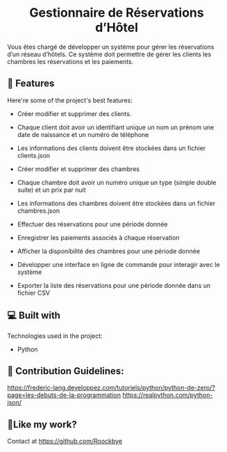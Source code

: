 <h1 align="center" id="title">Gestionnaire de Réservations d’Hôtel</h1>


<p id="description">Vous êtes chargé de développer un système pour gérer les réservations d’un réseau d’hôtels. Ce système doit permettre de gérer les clients les chambres les réservations et les paiements.</p>

  
  
<h2>🧐 Features</h2>

Here're some of the project's best features:

*   Créer modifier et supprimer des clients.

*   Chaque client doit avoir un identifiant unique un nom un prénom une date de naissance et un numéro de téléphone

*   Les informations des clients doivent être stockées dans un fichier clients.json

*   Créer modifier et supprimer des chambres

*   Chaque chambre doit avoir un numéro unique un type (simple double suite) et un prix par nuit

*   Les informations des chambres doivent être stockées dans un fichier chambres.json

*   Effectuer des réservations pour une période donnée

*   Enregistrer les paiements associés à chaque réservation

*   Afficher la disponibilité des chambres pour une période donnée

*   Développer une interface en ligne de commande pour interagir avec le système

*   Exporter la liste des réservations pour une période donnée dans un fichier CSV

  
<h2>💻 Built with</h2>

Technologies used in the project:

*   Python


<h2>🍰 Contribution Guidelines:</h2>

https://frederic-lang.developpez.com/tutoriels/python/python-de-zero/?page=les-debuts-de-la-programmation https://realpython.com/python-json/

  
<h2>💖Like my work?</h2>

Contact at https://github.com/Roockbye